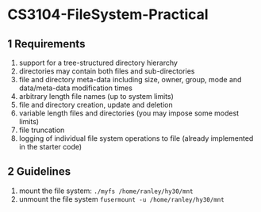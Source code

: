 # CS3104-FileSystem-Practical

## 1 Requirements
1. support for a tree-structured directory hierarchy
2. directories may contain both files and sub-directories
3. file and directory meta-data including size, owner, group, mode and data/meta-data modification times
4. arbitrary length file names (up to system limits)
5. file and directory creation, update and deletion
6. variable length files and directories (you may impose some modest limits)
7. file truncation
8. logging of individual file system operations to file (already implemented in the starter code)

## 2 Guidelines
1. mount the file system: `./myfs /home/ranley/hy30/mnt`
2. unmount the file system `fusermount -u /home/ranley/hy30/mnt`
